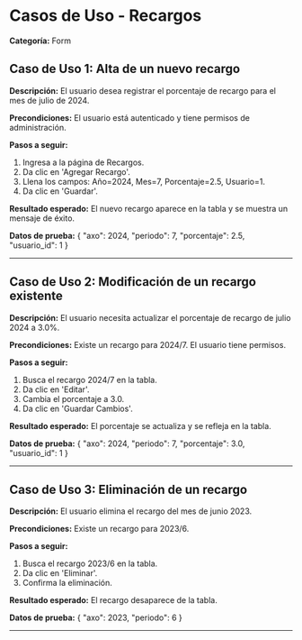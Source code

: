 # Casos de Uso - Recargos

**Categoría:** Form

## Caso de Uso 1: Alta de un nuevo recargo

**Descripción:** El usuario desea registrar el porcentaje de recargo para el mes de julio de 2024.

**Precondiciones:**
El usuario está autenticado y tiene permisos de administración.

**Pasos a seguir:**
1. Ingresa a la página de Recargos.
2. Da clic en 'Agregar Recargo'.
3. Llena los campos: Año=2024, Mes=7, Porcentaje=2.5, Usuario=1.
4. Da clic en 'Guardar'.

**Resultado esperado:**
El nuevo recargo aparece en la tabla y se muestra un mensaje de éxito.

**Datos de prueba:**
{ "axo": 2024, "periodo": 7, "porcentaje": 2.5, "usuario_id": 1 }

---

## Caso de Uso 2: Modificación de un recargo existente

**Descripción:** El usuario necesita actualizar el porcentaje de recargo de julio 2024 a 3.0%.

**Precondiciones:**
Existe un recargo para 2024/7. El usuario tiene permisos.

**Pasos a seguir:**
1. Busca el recargo 2024/7 en la tabla.
2. Da clic en 'Editar'.
3. Cambia el porcentaje a 3.0.
4. Da clic en 'Guardar Cambios'.

**Resultado esperado:**
El porcentaje se actualiza y se refleja en la tabla.

**Datos de prueba:**
{ "axo": 2024, "periodo": 7, "porcentaje": 3.0, "usuario_id": 1 }

---

## Caso de Uso 3: Eliminación de un recargo

**Descripción:** El usuario elimina el recargo del mes de junio 2023.

**Precondiciones:**
Existe un recargo para 2023/6.

**Pasos a seguir:**
1. Busca el recargo 2023/6 en la tabla.
2. Da clic en 'Eliminar'.
3. Confirma la eliminación.

**Resultado esperado:**
El recargo desaparece de la tabla.

**Datos de prueba:**
{ "axo": 2023, "periodo": 6 }

---

